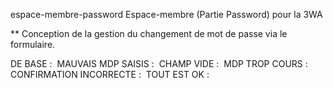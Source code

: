 espace-membre-password
Espace-membre (Partie Password) pour la 3WA

** Conception de la gestion du changement de mot de passe via le formulaire.

DE BASE : 
<img src="http://puu.sh/tJF4L/4575c3064e.png" alt="">
MAUVAIS MDP SAISIS : 
<img src="http://puu.sh/tJFg1/2e8b09c7f5.png" alt="">
CHAMP VIDE :
<img src="http://puu.sh/tJF5U/3b7f39d9c4.png" alt="">
MDP TROP COURS :
<img src="http://puu.sh/tJF6K/5c72709977.png" alt="">
CONFIRMATION INCORRECTE :
<img src="http://puu.sh/tJF8w/78e5b699f0.png" alt="">
TOUT EST OK :
<img src="http://puu.sh/tJFbH/50450bfb30.png" alt="">


